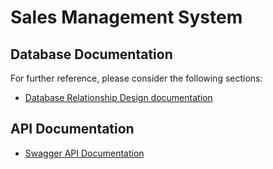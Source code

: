 # Sales Management System

## Database Documentation
For further reference, please consider the following sections:

* [Database Relationship Design documentation](https://dbdiagram.io/d/Sales-Management-System-6606ce9837b7e33fd70e4855)

## API Documentation
* [Swagger API Documentation](http://localhost:8080/swagger-ui/index.html)
